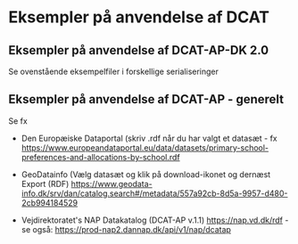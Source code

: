 # Eksempler på anvendelse af DCAT

## Eksempler på anvendelse af DCAT-AP-DK 2.0
Se ovenstående eksempelfiler i forskellige serialiseringer

## Eksempler på anvendelse af DCAT-AP - generelt
Se fx

* Den Europæiske Dataportal (skriv .rdf når du har valgt et datasæt - fx
https://www.europeandataportal.eu/data/datasets/primary-school-preferences-and-allocations-by-school.rdf

* GeoDatainfo (Vælg datasæt og klik på download-ikonet og dernæst Export (RDF)
https://www.geodata-info.dk/srv/dan/catalog.search#/metadata/557a92cb-8d5a-9957-d480-2cb994184529

* Vejdirektoratet's NAP Datakatalog (DCAT-AP v.1.1) https://nap.vd.dk/rdf - se også: https://prod-nap2.dannap.dk/api/v1/nap/dcatap
